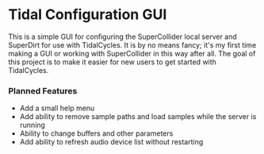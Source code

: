 # Tidal Configuration GUI

This is a simple GUI for configuring the SuperCollider local server and SuperDirt for use with TidalCycles.
It is by no means fancy; it's my first time making a GUI or working with SuperCollider in this way after all.
The goal of this project is to make it easier for new users to get started with TidalCycles.

### Planned Features

- Add a small help menu
- Add ability to remove sample paths and load samples while the server is running
- Ability to change buffers and other parameters
- Add ability to refresh audio device list without restarting

